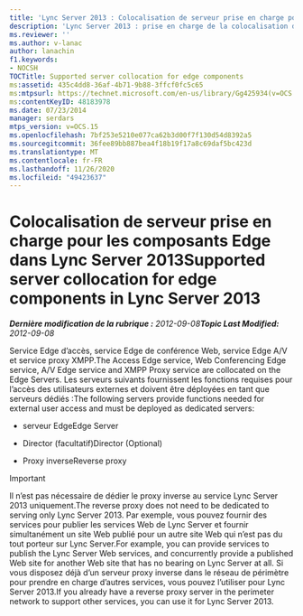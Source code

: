 ```yaml
---
title: 'Lync Server 2013 : Colocalisation de serveur prise en charge pour les composants Edge'
description: 'Lync Server 2013 : prise en charge de la colocalisation du serveur pour les composants Edge.'
ms.reviewer: ''
ms.author: v-lanac
author: lanachin
f1.keywords:
- NOCSH
TOCTitle: Supported server collocation for edge components
ms:assetid: 435c4dd8-36af-4b71-9b88-3ffcf0fc5c65
ms:mtpsurl: https://technet.microsoft.com/en-us/library/Gg425934(v=OCS.15)
ms:contentKeyID: 48183978
ms.date: 07/23/2014
manager: serdars
mtps_version: v=OCS.15
ms.openlocfilehash: 7bf253e5210e077ca62b3d00f7f130d54d8392a5
ms.sourcegitcommit: 36fee89bb887bea4f18b19f17a8c69daf5bc423d
ms.translationtype: MT
ms.contentlocale: fr-FR
ms.lasthandoff: 11/26/2020
ms.locfileid: "49423637"
---
```

# <a name="supported-server-collocation-for-edge-components-in-lync-server-2013"></a><span data-ttu-id="e415d-103">Colocalisation de serveur prise en charge pour les composants Edge dans Lync Server 2013</span><span class="sxs-lookup"><span data-stu-id="e415d-103">Supported server collocation for edge components in Lync Server 2013</span></span>

<div data-xmlns="http://www.w3.org/1999/xhtml">

<div class="topic" data-xmlns="http://www.w3.org/1999/xhtml" data-msxsl="urn:schemas-microsoft-com:xslt" data-cs="https://msdn.microsoft.com/">

<div data-asp="https://msdn2.microsoft.com/asp">



</div>

<div id="mainSection">

<div id="mainBody"><span data-ttu-id="e415d-104">

<span> </span></span><span class="sxs-lookup"><span data-stu-id="e415d-104">

<span> </span></span></span>

<span data-ttu-id="e415d-105">_**Dernière modification de la rubrique :** 2012-09-08_</span><span class="sxs-lookup"><span data-stu-id="e415d-105">_**Topic Last Modified:** 2012-09-08_</span></span>

<span data-ttu-id="e415d-106">Service Edge d’accès, service Edge de conférence Web, service Edge A/V et service proxy XMPP.</span><span class="sxs-lookup"><span data-stu-id="e415d-106">The Access Edge service, Web Conferencing Edge service, A/V Edge service and XMPP Proxy service are collocated on the Edge Servers.</span></span> <span data-ttu-id="e415d-107">Les serveurs suivants fournissent les fonctions requises pour l’accès des utilisateurs externes et doivent être déployées en tant que serveurs dédiés :</span><span class="sxs-lookup"><span data-stu-id="e415d-107">The following servers provide functions needed for external user access and must be deployed as dedicated servers:</span></span>

  - <span data-ttu-id="e415d-108">serveur Edge</span><span class="sxs-lookup"><span data-stu-id="e415d-108">Edge Server</span></span>

  - <span data-ttu-id="e415d-109">Director (facultatif)</span><span class="sxs-lookup"><span data-stu-id="e415d-109">Director (Optional)</span></span>

  - <span data-ttu-id="e415d-110">Proxy inverse</span><span class="sxs-lookup"><span data-stu-id="e415d-110">Reverse proxy</span></span>

<div>


> [!IMPORTANT]  
> <span data-ttu-id="e415d-111">Il n’est pas nécessaire de dédier le proxy inverse au service Lync Server 2013 uniquement.</span><span class="sxs-lookup"><span data-stu-id="e415d-111">The reverse proxy does not need to be dedicated to serving only Lync Server 2013.</span></span> <span data-ttu-id="e415d-112">Par exemple, vous pouvez fournir des services pour publier les services Web de Lync Server et fournir simultanément un site Web publié pour un autre site Web qui n’est pas du tout porteur sur Lync Server.</span><span class="sxs-lookup"><span data-stu-id="e415d-112">For example, you can provide services to publish the Lync Server Web services, and concurrently provide a published Web site for another Web site that has no bearing on Lync Server at all.</span></span> <span data-ttu-id="e415d-113">Si vous disposez déjà d’un serveur proxy inverse dans le réseau de périmètre pour prendre en charge d’autres services, vous pouvez l’utiliser pour Lync Server 2013.</span><span class="sxs-lookup"><span data-stu-id="e415d-113">If you already have a reverse proxy server in the perimeter network to support other services, you can use it for Lync Server 2013.</span></span>



<span data-ttu-id="e415d-114"></div>

</div>

<span> </span>

</div>

</div>

</span><span class="sxs-lookup"><span data-stu-id="e415d-114"></div>

</div>

<span> </span>

</div>

</div>

</span></span></div>

